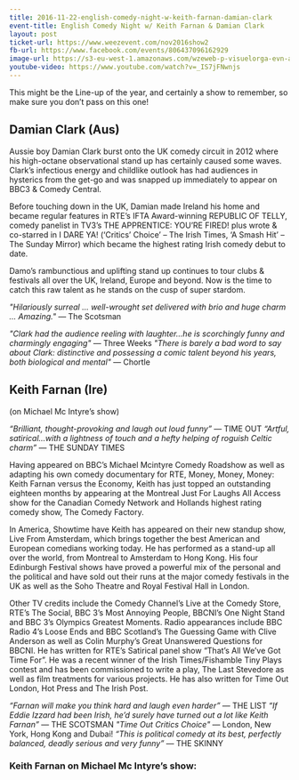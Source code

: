 ```yaml
---
title: 2016-11-22-english-comedy-night-w-keith-farnan-damian-clark
event-title: English Comedy Night w/ Keith Farnan & Damian Clark
layout: post
ticket-url: https://www.weezevent.com/nov2016show2
fb-url: https://www.facebook.com/events/806437096162929
image-url: https://s3-eu-west-1.amazonaws.com/wzeweb-p-visuelorga-evn-affiche-thumb/affiche_201183.thumb53700.1474642583.jpg
youtube-video: https://www.youtube.com/watch?v=_IS7jFNwnjs
---
```


This might be the Line-up of the year, and certainly a show to remember, so make sure you don’t pass on this one!
 
## Damian Clark (Aus)
 
Aussie boy Damian Clark burst onto the UK comedy circuit in 2012 where his high-octane observational stand up has certainly caused some waves. Clark’s infectious energy and childlike outlook has had audiences in hysterics from the get-go and was snapped up immediately to appear on BBC3 & Comedy Central.
 
Before touching down in the UK, Damian made Ireland his home and became regular features in RTE’s IFTA Award-winning REPUBLIC OF TELLY, comedy panelist in TV3’s THE APPRENTICE: YOU’RE FIRED! plus wrote & co-starred in I DARE YA! (‘Critics’ Choice’ – The Irish Times, ‘A Smash Hit’ – The Sunday Mirror) which became the highest rating Irish comedy debut to date.
 
Damo’s rambunctious and uplifting stand up continues to tour clubs & festivals all over the UK, Ireland, Europe and beyond. Now is the time to catch this raw talent as he stands on the cusp of super stardom.

_"Hilariously surreal ... well-wrought set delivered with brio and huge charm ... Amazing."_ &mdash; The Scotsman
 
_"Clark had the audience reeling with laughter…he is scorchingly funny and charmingly engaging"_ &mdash; Three Weeks
_"There is barely a bad word to say about Clark: distinctive and possessing a comic talent beyond his years, both biological and mental"_ &mdash; Chortle
 
## Keith Farnan (Ire)

(on Michael Mc Intyre’s show)
 
_“Brilliant, thought-provoking and laugh out loud funny”_ &mdash; TIME OUT
_“Artful, satirical…with a lightness of touch and a hefty helping of roguish Celtic charm”_ &mdash; THE SUNDAY TIMES
 
Having appeared on BBC’s Michael Mcintyre Comedy Roadshow as well as adapting his own comedy documentary for RTE, Money, Money, Money: Keith Farnan versus the Economy, Keith has just topped an outstanding eighteen months by appearing at the Montreal Just For Laughs All Access show for the Canadian Comedy Network and Hollands highest rating comedy show, The Comedy Factory.
 
In America, Showtime have Keith has appeared on their new standup show, Live From Amsterdam, which brings together the best American and European comedians working today.
He has performed as a stand-up all over the world, from Montreal to Amsterdam to Hong Kong. His four Edinburgh Festival shows have proved a powerful mix of the personal and the political and have sold out their runs at the major comedy festivals in the UK as well as the Soho Theatre and Royal Festival Hall in London.
 
Other TV credits include the Comedy Channel’s Live at the Comedy Store, RTE’s The Social, BBC 3’s Most Annoying People, BBCNI’s One Night Stand and BBC 3’s Olympics Greatest Moments. Radio appearances include BBC Radio 4’s Loose Ends and BBC Scotland’s The Guessing Game with Clive Anderson as well as Colin Murphy’s Great Unanswered Questions for BBCNI. He has written for RTE’s Satirical panel show “That’s All We’ve Got Time For”. He was a recent winner of the Irish Times/Fishamble Tiny Plays contest and has been commissioned to write a play, The Last Stevedore as well as film treatments for various projects. He has also written for Time Out London, Hot Press and The Irish Post.
 
_“Farnan will make you think hard and laugh even harder”_ &mdash; THE LIST
_“If Eddie Izzard had been Irish, he’d surely have turned out a lot like Keith Farnan”_ &mdash; THE SCOTSMAN
_"Time Out Critics Choice"_ &mdash; London, New York, Hong Kong and Dubai!
_“This is political comedy at its best, perfectly balanced, deadly serious and very funny”_ &mdash; THE SKINNY

### Keith Farnan on Michael Mc Intyre’s show:

